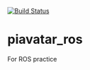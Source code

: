 [![Build Status](https://travis-ci.org/shodimaggio/piavatar_ros.svg?branch=master)](https://travis-ci.org/shodimaggio/piavatar_ros)

# piavatar_ros
For ROS practice
